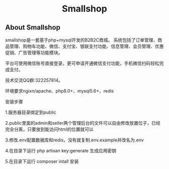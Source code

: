 <h1 align="center">Smallshop</h1>

## About Smallshop

smallshop是一套基于php+mysql开发的B2B2C商城。
系统包括了订单管理、商品管理、购物车功能、微信、支付宝、银联支付功能、信息管理、会员管理、优惠促销、广告管理等功能模块。

平台可使用微信账号直接登录，更可申请开通微信支付功能，手机微信扫码轻松完成支付。

技术交流QQ群:322257814。

环境要求ngixn/apache、php8.0+、mysql5.6+、redis

安装步骤

1.服务器目录绑定到public

2.public里面的admin和seller两个管理后台的文件可以自由修改放置位子，已经完全分离，只要放到能访问html的位置就可以

3.修改.env配置数据库和redis，没有就复制.env.example并改名为.env

4.在目录下运行 php artisan key:generate 生成应用密钥

5.在目录下运行 composer intall 安装
